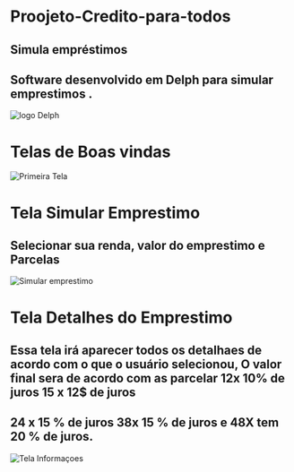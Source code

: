 # Proojeto-Credito-para-todos
## Simula empréstimos 
## Software desenvolvido em Delph  para simular emprestimos .
![logo Delph](http://www.andreanolanusse.com/pt/wp-content/uploads/2011/07/Icon_Delphi.png)
 #
# Telas de Boas vindas
![Primeira Tela ](https://github.com/mdg0m35/Proojeto-Credito-para-todos/blob/main/Screenshot_2021-06-22-21-13-30-723_com.embarcadero.CreditoParadxs.jpg)

# Tela Simular Emprestimo 
## Selecionar sua renda, valor do emprestimo e Parcelas
![Simular emprestimo ](https://github.com/mdg0m35/Proojeto-Credito-para-todos/blob/main/Screenshot_2021-06-22-21-13-37-288_com.embarcadero.CreditoParadxs.jpg)

# Tela Detalhes do Emprestimo
##    Essa tela irá aparecer todos os detalhaes de acordo com o que o usuário selecionou, O valor final sera de acordo com as parcelar 12x 10% de juros 15 x 12$ de juros 
## 24 x 15 % de juros 38x 15 % de juros e 48X tem 20 % de juros.

![Tela Informaçoes ](https://github.com/mdg0m35/Proojeto-Credito-para-todos/blob/main/Screenshot_2021-06-22-21-13-50-493_com.embarcadero.CreditoParadxs.jpg )


